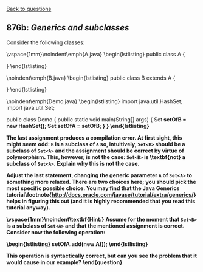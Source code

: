 [Back to questions](../README.md)

## 876b: *Generics and subclasses*

Consider the following classes:

\vspace{1mm}\noindent\emph{A.java}
\begin{lstlisting}
public class A {

}
\end{lstlisting}

\noindent\emph{B.java}
\begin{lstlisting}
public class B extends A {

}
\end{lstlisting}

\noindent\emph{Demo.java}
\begin{lstlisting}
import java.util.HashSet;
import java.util.Set;

public class Demo {
  public static void main(String[] args) {
    Set<B> setOfB = new HashSet<B>();
    Set<A> setOfA = setOfB;
  }
}
\end{lstlisting}

The last assignment produces a compilation error.  At first sight, this might seem odd: `B` is a subclass of `A` so, intuitively, `Set<B>`
should be a subclass of `Set<A>` and the assignment should be correct by virtue of polymorphism.  This, however, is not the case:
`Set<B>` is \textbf{not} a subclass of `Set<A>`.  Explain why this is not the case.

Adjust the last statement, changing the generic parameter `A` of `Set<A>` to something more relaxed.  There are two choices
here; you should pick the most specific possible choice.  You may find that the Java Generics
tutorial\footnote{http://docs.oracle.com/javase/tutorial/extra/generics/} helps in figuring this out (and it is highly recommended that you
read this tutorial anyway).

\vspace{1mm}\noindent\textbf{Hint:} Assume for the moment that `Set<B>` is a subclass of `Set<A>` and that the mentioned assignment is correct.
Consider now the following operation:

\begin{lstlisting}
setOfA.add(new A());
\end{lstlisting}

This operation is syntactically correct, but can you see the problem that it would cause in our example?
\end{question}
